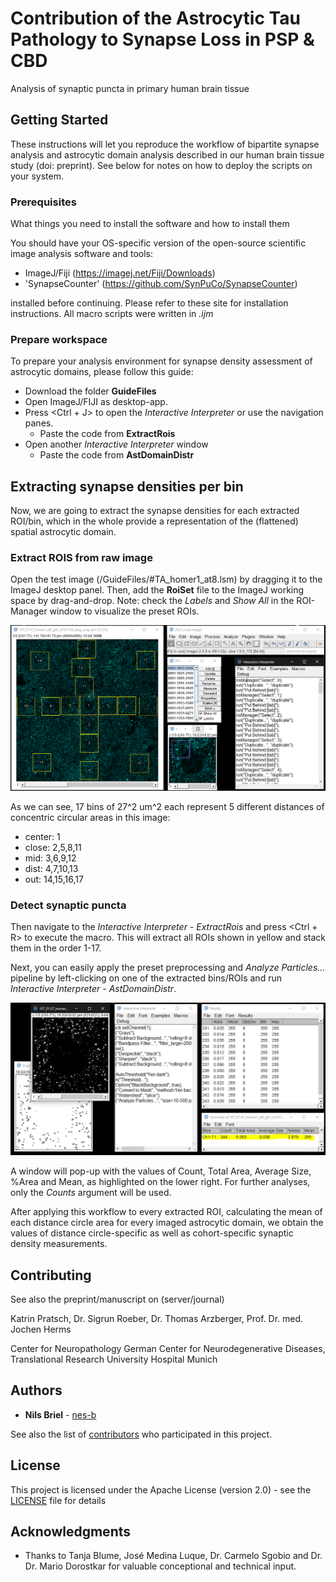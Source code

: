 # Contribution of the Astrocytic Tau Pathology to Synapse Loss in PSP & CBD 

Analysis of synaptic puncta in primary human brain tissue

## Getting Started

These instructions will let you reproduce the workflow of bipartite synapse analysis and astrocytic domain analysis described in our human brain tissue study (doi: preprint). See below for notes on how to deploy the scripts on your system.

### Prerequisites

What things you need to install the software and how to install them

You should have your OS-specific version of the open-source scientific image analysis software and tools:

- ImageJ/Fiji (https://imagej.net/Fiji/Downloads)
- 'SynapseCounter' (https://github.com/SynPuCo/SynapseCounter)

installed before continuing.
Please refer to these site for installation instructions.
All macro scripts were written in *.ijm*


### Prepare workspace

To prepare your analysis environment for synapse density assessment of astrocytic domains, please follow this guide:

* Download the folder __GuideFiles__
* Open ImageJ/FIJI as desktop-app.
* Press <Ctrl + J> to open the *Interactive Interpreter* or use the navigation panes.
  * Paste the code from __ExtractRois__
* Open another *Interactive Interpreter* window 
  * Paste the code from __AstDomainDistr__ 


## Extracting synapse densities per bin 

Now, we are going to extract the synapse densities for each extracted ROI/bin, 
which in the whole provide a representation of the (flattened) spatial astrocytic domain. 

### Extract ROIS from raw image

Open the test image (/GuideFiles/#TA_homer1_at8.lsm) by dragging it to the ImageJ desktop panel.
Then, add the __RoiSet__ file to the ImageJ working space by drag-and-drop.
Note: check the *Labels* and *Show All* in the ROI-Manager window to visualize the preset ROIs. 

![Image of Roi_extraction](https://github.com/nes-b/AstSyns/blob/master/images_readme/roi_extraction.PNG)

As we can see, 17 bins of 27^2 um^2 each represent 5 different distances of concentric circular areas in this image:
 * center: 1
 * close:  2,5,8,11
 * mid:    3,6,9,12
 * dist:   4,7,10,13
 * out:    14,15,16,17

### Detect synaptic puncta
Then navigate to the *Interactive Interpreter - ExtractRois* and press <Ctrl + R> to execute the macro. 
This will extract all ROIs shown in yellow and stack them in the order 1-17.

Next, you can easily apply the preset preprocessing and *Analyze Particles...* pipeline by left-clicking on one of the extracted bins/ROIs and run *Interactive Interpreter - AstDomainDistr*.

![Image of puncta detection](https://github.com/nes-b/AstSyns/blob/master/images_readme/exe_analyzeparticlesmacro_.PNG)

A window will pop-up with the values of Count, Total Area, Average Size, %Area and Mean, as highlighted on the lower right. 
For further analyses, only the *Counts* argument will be used.

After applying this workflow to every extracted ROI, calculating the mean of each distance circle area for every imaged astrocytic domain, we obtain the values of distance circle-specific as well as cohort-specific synaptic density measurements. 



## Contributing

See also the preprint/manuscript on (server/journal)

Katrin Pratsch, Dr. Sigrun Roeber, Dr. Thomas Arzberger, Prof. Dr. med. Jochen Herms

Center for Neuropathology
German Center for Neurodegenerative Diseases, Translational Research
University Hospital Munich

## Authors

* **Nils Briel** - [nes-b](https://github.com/nes-b)

See also the list of [contributors](https://github.com/contributors) who participated in this project.

## License

This project is licensed under the Apache License (version 2.0) - see the [LICENSE](LICENSE) file for details

## Acknowledgments

* Thanks to Tanja Blume, José Medina Luque, Dr. Carmelo Sgobio and Dr. Dr. Mario Dorostkar for valuable conceptional and technical input.

